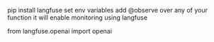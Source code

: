 pip install langfuse
set env variables
add @observe over any of your function it will enable monitoring using langfuse

from langfuse.openai import openai